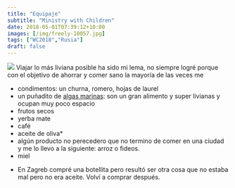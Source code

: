 ```yaml
---
title: "Equipaje"
subtitle: "Ministry with Children"
date: 2018-05-01T07:39:12+10:00
images: [/img/freely-10057.jpg]
tags: ["WC2018","Rusia"]
draft: false
---
```


![](img/work/proj-006/wrench.svg)
Viajar lo más liviana posible ha sido mi lema, no siempre logré porque con el objetivo de ahorrar y comer sano la mayoría de las veces me 

- condimentos: un churna, romero, hojas de laurel
- un puñadito de [algas marinas](https://www.vidanaturalia.com/algas-marinas-beneficios-propiedades-y-tipos-de-algas-de-mar/): son un gran alimento y super livianas y ocupan muy poco espacio
- frutos secos
- yerba mate
- café
- aceite de oliva* 
- algún producto no perecedero que no termino de comer en una ciudad y me lo llevo a la siguiente: arroz o fideos. 
- miel



* En Zagreb compré una botellita pero resultó ser otra cosa que no estaba mal pero no era aceite. Volví a comprar después.
